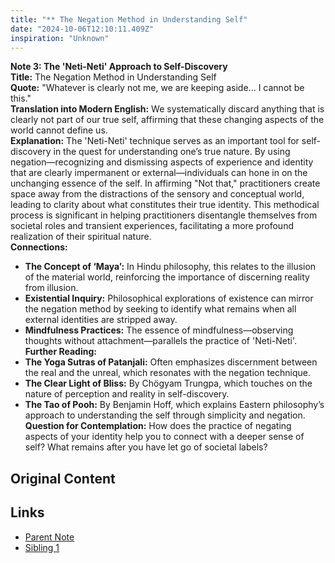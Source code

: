 ```yaml
---
title: "** The Negation Method in Understanding Self"
date: "2024-10-06T12:10:11.409Z"
inspiration: "Unknown"
---
```


**Note 3: The 'Neti-Neti' Approach to Self-Discovery**  
**Title:** The Negation Method in Understanding Self  
**Quote:** "Whatever is clearly not me, we are keeping aside... I cannot be this."  
**Translation into Modern English:** We systematically discard anything that is clearly not part of our true self, affirming that these changing aspects of the world cannot define us.  
**Explanation:** The 'Neti-Neti' technique serves as an important tool for self-discovery in the quest for understanding one’s true nature. By using negation—recognizing and dismissing aspects of experience and identity that are clearly impermanent or external—individuals can hone in on the unchanging essence of the self. In affirming "Not that," practitioners create space away from the distractions of the sensory and conceptual world, leading to clarity about what constitutes their true identity. This methodical process is significant in helping practitioners disentangle themselves from societal roles and transient experiences, facilitating a more profound realization of their spiritual nature.  
**Connections:**  
- **The Concept of ‘Maya’:** In Hindu philosophy, this relates to the illusion of the material world, reinforcing the importance of discerning reality from illusion.  
- **Existential Inquiry:** Philosophical explorations of existence can mirror the negation method by seeking to identify what remains when all external identities are stripped away.  
- **Mindfulness Practices:** The essence of mindfulness—observing thoughts without attachment—parallels the practice of 'Neti-Neti'.  
**Further Reading:**  
- **The Yoga Sutras of Patanjali:** Often emphasizes discernment between the real and the unreal, which resonates with the negation technique.  
- **The Clear Light of Bliss:** By Chögyam Trungpa, which touches on the nature of perception and reality in self-discovery.  
- **The Tao of Pooh:** By Benjamin Hoff, which explains Eastern philosophy’s approach to understanding the self through simplicity and negation.  
**Question for Contemplation:** How does the practice of negating aspects of your identity help you to connect with a deeper sense of self? What remains after you have let go of societal labels? 



## Original Content



## Links

- [Parent Note](/parent-note.md)
- [Sibling 1](/zettel1.md)

